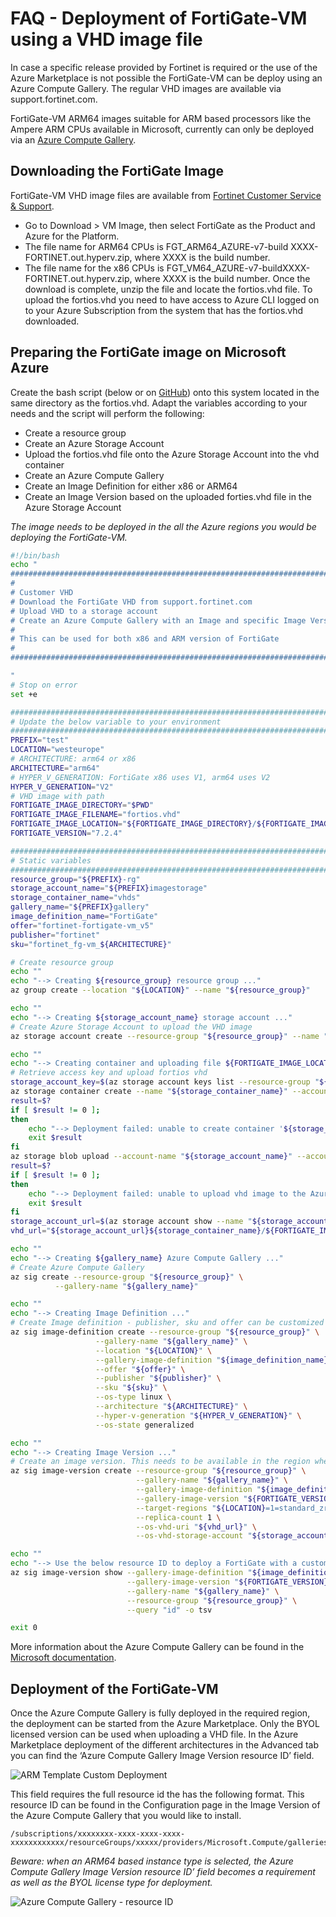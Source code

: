 # FAQ - Deployment of FortiGate-VM using a VHD image file

In case a specific release provided by Fortinet is required or the use of the Azure Marketplace is not possible the FortiGate-VM can be deploy using an Azure Compute Gallery. The regular VHD images are available via support.fortinet.com.

FortiGate-VM ARM64 images suitable for ARM based processors like the Ampere ARM CPUs available in Microsoft, currently can only be deployed via an [Azure Compute Gallery](https://learn.microsoft.com/en-us/azure/virtual-machines/azure-compute-gallery).

## Downloading the FortiGate Image

FortiGate-VM VHD image files are available from [Fortinet Customer Service & Support](https://support.fortinet.com/). 

* Go to Download > VM Image, then select FortiGate as the Product and Azure for the Platform. 
* The file name for ARM64 CPUs is FGT_ARM64_AZURE-v7-build XXXX-FORTINET.out.hyperv.zip, where XXXX is the build number.
* The file name for the x86 CPUs is FGT_VM64_AZURE-v7-buildXXXX-FORTINET.out.hyperv.zip, where XXXX is the build number.
Once the download is complete, unzip the file and locate the fortios.vhd file. To upload the fortios.vhd you need to have access to Azure CLI logged on to your Azure Subscription from the system that has the fortios.vhd downloaded. 

## Preparing the FortiGate image on Microsoft Azure

Create the bash script (below or on [GitHub](https://github.com/40net-cloud/fortinet-azure-solutions/blob/main/FortiGate/A-Single-VM/customvhd.sh)) onto this system located in the same directory as the fortios.vhd. Adapt the variables according to your needs and the script will perform the following:

* Create a resource group
* Create an Azure Storage Account
* Upload the fortios.vhd file onto the Azure Storage Account into the vhd container
* Create an Azure Compute Gallery
* Create an Image Definition for either x86 or ARM64
* Create an Image Version based on the uploaded forties.vhd file in the Azure Storage Account

_The image needs to be deployed in the all the Azure regions you would be deploying the FortiGate-VM._

```sh
#!/bin/bash
echo "
##############################################################################################################
#
# Customer VHD
# Download the FortiGate VHD from support.fortinet.com
# Upload VHD to a storage account
# Create an Azure Compute Gallery with an Image and specific Image Version
#
# This can be used for both x86 and ARM version of FortiGate
#
##############################################################################################################

"
# Stop on error
set +e

##############################################################################################################
# Update the below variable to your environment
##############################################################################################################
PREFIX="test"
LOCATION="westeurope"
# ARCHITECTURE: arm64 or x86
ARCHITECTURE="arm64"
# HYPER_V_GENERATION: FortiGate x86 uses V1, arm64 uses V2
HYPER_V_GENERATION="V2"
# VHD image with path
FORTIGATE_IMAGE_DIRECTORY="$PWD"
FORTIGATE_IMAGE_FILENAME="fortios.vhd"
FORTIGATE_IMAGE_LOCATION="${FORTIGATE_IMAGE_DIRECTORY}/${FORTIGATE_IMAGE_FILENAME}"
FORTIGATE_VERSION="7.2.4"

##############################################################################################################
# Static variables
##############################################################################################################
resource_group="${PREFIX}-rg"
storage_account_name="${PREFIX}imagestorage"
storage_container_name="vhds"
gallery_name="${PREFIX}gallery"
image_definition_name="FortiGate"
offer="fortinet-fortigate-vm_v5"
publisher="fortinet"
sku="fortinet_fg-vm_${ARCHITECTURE}"

# Create resource group
echo ""
echo "--> Creating ${resource_group} resource group ..."
az group create --location "${LOCATION}" --name "${resource_group}"

echo ""
echo "--> Creating ${storage_account_name} storage account ..."
# Create Azure Storage Account to upload the VHD image
az storage account create --resource-group "${resource_group}" --name "${storage_account_name}" --location "${LOCATION}" --sku Standard_LRS

echo ""
echo "--> Creating container and uploading file ${FORTIGATE_IMAGE_LOCATION} to storage account ..."
# Retrieve access key and upload fortios vhd
storage_account_key=$(az storage account keys list --resource-group "${resource_group}" --account-name "${storage_account_name}" --query '[0].value' -o tsv)
az storage container create --name "${storage_container_name}" --account-name "${storage_account_name}" --account-key "${storage_account_key}" --public-access blob
result=$?
if [ $result != 0 ];
then
    echo "--> Deployment failed: unable to create container '${storage_account_name}' in Azure Storage Account [$storage_account_name] ..."
    exit $result
fi
az storage blob upload --account-name "${storage_account_name}" --account-key "${storage_account_key}" --file "${FORTIGATE_IMAGE_LOCATION}" --container-name "${storage_container_name}"
result=$?
if [ $result != 0 ];
then
    echo "--> Deployment failed: unable to upload vhd image to the Azure Storage Account [$storage_account_name] ..."
    exit $result
fi
storage_account_url=$(az storage account show --name "${storage_account_name}" --resource-group "${resource_group}" --query "primaryEndpoints.blob" -o tsv)
vhd_url="${storage_account_url}${storage_container_name}/${FORTIGATE_IMAGE_FILENAME}"

echo ""
echo "--> Creating ${gallery_name} Azure Compute Gallery ..."
# Create Azure Compute Gallery
az sig create --resource-group "${resource_group}" \
	      --gallery-name "${gallery_name}"

echo ""
echo "--> Creating Image Definition ..."
# Create Image definition - publisher, sku and offer can be customized
az sig image-definition create --resource-group "${resource_group}" \
			       --gallery-name "${gallery_name}" \
                   --location "${LOCATION}" \
                   --gallery-image-definition "${image_definition_name}" \
			       --offer "${offer}" \
			       --publisher "${publisher}" \
			       --sku "${sku}" \
			       --os-type linux \
			       --architecture "${ARCHITECTURE}" \
		 	       --hyper-v-generation "${HYPER_V_GENERATION}" \
			       --os-state generalized

echo ""
echo "--> Creating Image Version ..."
# Create an image version. This needs to be available in the region where you want to deploy the FortiGate
az sig image-version create --resource-group "${resource_group}" \
                            --gallery-name "${gallery_name}" \
                            --gallery-image-definition "${image_definition_name}" \
                            --gallery-image-version "${FORTIGATE_VERSION}" \
                            --target-regions "${LOCATION}=1=standard_zrs" \
                            --replica-count 1 \
                            --os-vhd-uri "${vhd_url}" \
                            --os-vhd-storage-account "${storage_account_name}"

echo ""
echo "--> Use the below resource ID to deploy a FortiGate with a custom VHD ..."
az sig image-version show --gallery-image-definition "${image_definition_name}" \
                          --gallery-image-version "${FORTIGATE_VERSION}" \
                          --gallery-name "${gallery_name}" \
                          --resource-group "${resource_group}" \
                          --query "id" -o tsv

exit 0
```
More information about the Azure Compute Gallery can be found in the [Microsoft documentation](https://learn.microsoft.com/en-us/azure/virtual-machines/create-gallery).

## Deployment of the FortiGate-VM

Once the Azure Compute Gallery is fully deployed in the required region, the deployment can be started from the Azure Marketplace. Only the BYOL licensed version can be used when uploading a VHD file. 
In the Azure Marketplace deployment of the different architectures in the Advanced tab you can find the ‘Azure Compute Gallery Image Version resource ID’ field.

![ARM Template Custom Deployment](images/faq-custom-vhd-custom-deployment.png)

This field requires the full resource id the has the following format. This resource ID can be found in the Configuration page in the Image Version of the Azure Compute Gallery that you would like to install.

```
/subscriptions/xxxxxxxx-xxxx-xxxx-xxxx-xxxxxxxxxxxx/resourceGroups/xxxxx/providers/Microsoft.Compute/galleries/xxxgallery/images/xxxxx/versions/x.x.x
```

_Beware: when an ARM64 based instance type is selected, the Azure Compute Gallery Image Version resource ID’ field becomes a requirement as well as the BYOL license type for deployment._

![Azure Compute Gallery - resource ID](images/faq-custom-vhd-compute-gallery.png)